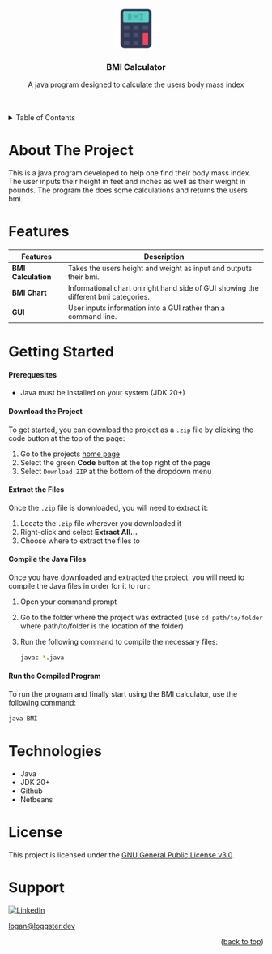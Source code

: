 <a id="readme-top"></a>


<div align="center">
  <a href="https://github.com/Loggster1/BMI">
    <img src="images/bmi.webp" alt="Logo" width="80" height="80">
  </a>

  <h3 align="center">BMI Calculator</h3>

  <p align="center">
      A java program designed to calculate the users body mass index
    <br />
    <br />
    <br />
  </p>
</div>


<details>
  <summary>Table of Contents</summary>
  <ol>
    <li><a href="#about-the-project">About The Project</a></li>
    <li><a href="#getting-started">Getting Started</a></li>
    <li><a href="#features">Features</a></li>
    <li><a href="#technologies">Technologies</a></li>
    <li><a href="#license">License</a></li>
    <li><a href="#support">Support</a></li>
  </ol>
</details>

# About The Project
This is a java program developed to help one find their body mass index. The user inputs their height in feet and inches as well as their weight in pounds. The program the does some calculations and returns the users bmi.

# Features
| Features | Description |
| ------- | ----------- |
| **BMI Calculation** | Takes the users height and weight as input and outputs their bmi. |
| **BMI Chart** | Informational chart on right hand side of GUI showing the different bmi categories. |
| **GUI** | User inputs information into a GUI rather than a command line. |



# Getting Started
#### Prerequesites
* Java must be installed on your system (JDK 20+)

#### Download the Project
To get started, you can download the project as a `.zip` file by clicking the code button at the top of the page:

1. Go to the projects <a href="https://github.com/Loggster1/BMI">home page </a>
2. Select the green **Code** button at the top right of the page
3. Select `Download ZIP` at the bottom of the dropdown menu

#### Extract the Files
Once the `.zip` file is downloaded, you will need to extract it:

1. Locate the `.zip` file wherever you downloaded it
2. Right-click and select **Extract All...**
3. Choose where to extract the files to

#### Compile the Java Files

Once you have downloaded and extracted the project, you will need to compile the Java files in order for it to run:

1. Open your command prompt
2. Go to the folder where the project was extracted (use `cd path/to/folder` where path/to/folder is the location of the folder)
3. Run the following command to compile the necessary files:
   
   ```bash
   javac *.java

#### Run the Compiled Program
To run the program and finally start using the BMI calculator, use the following command:

  ```bash
  java BMI
```


# Technologies
* Java
* JDK 20+
* Github
* Netbeans
  

# License
This project is licensed under the [GNU General Public License v3.0](https://www.gnu.org/licenses/gpl-3.0.en.html).


# Support
[![LinkedIn][linkedin-shield]][linkedin-url]

logan@loggster.dev




[linkedin-shield]: https://img.shields.io/badge/-LinkedIn-black.svg?style=for-the-badge&logo=linkedin&colorB=555
[linkedin-url]: https://linkedin.com/in/logan-wallarab


<p align="right">(<a href="#readme-top">back to top</a>)</p>
